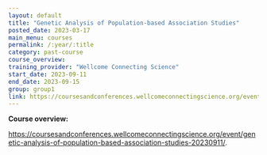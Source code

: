 ```yaml
---
layout: default
title: "Genetic Analysis of Population-based Association Studies"
posted_date: 2023-03-17
main_menu: courses
permalink: /:year/:title
category: past-course
course_overview: 
training_provider: "Wellcome Connecting Science"
start_date: 2023-09-11
end_date: 2023-09-15
group: group1
link: https://coursesandconferences.wellcomeconnectingscience.org/event/genetic-analysis-of-population-based-association-studies-20230911/
---
```

  
<!-- ### SARS-CoV-2 NGS bioinformatics course 2021 -->

<p align="left"><b >Course overview:</b></p>



<p><a href="https://coursesandconferences.wellcomeconnectingscience.org/event/genetic-analysis-of-population-based-association-studies-20230911/">https://coursesandconferences.wellcomeconnectingscience.org/event/genetic-analysis-of-population-based-association-studies-20230911/</a>.</p>